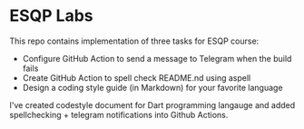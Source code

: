 # ESQP Labs

This repo contains implementation of three tasks for ESQP course:

- Configure GitHub Action to send a message to Telegram when the build fails
- Create GitHub Action to spell check README.nd using aspell
- Design a coding style guide (in Markdown) for your favorite language

I've created codestyle document for Dart programming langauge and added spellchecking + telegram notifications into Github Actions.

